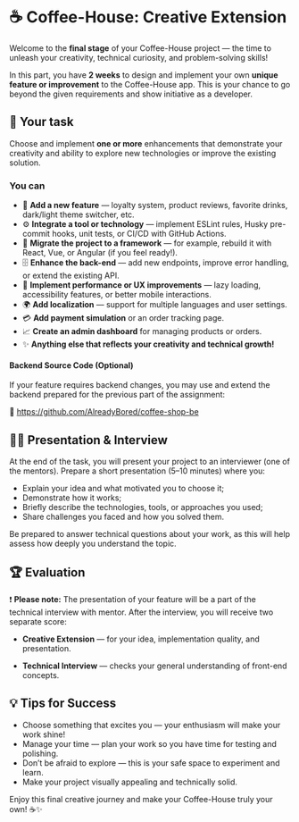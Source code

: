 # ☕ Coffee-House: Creative Extension

Welcome to the **final stage** of your Coffee-House project — the time to unleash your creativity, technical curiosity, and problem-solving skills!

In this part, you have **2 weeks** to design and implement your own **unique feature or improvement** to the Coffee-House app. This is your chance to go beyond the given requirements and show initiative as a developer.

## 🎯 Your task

Choose and implement **one or more** enhancements that demonstrate your creativity and ability to explore new technologies or improve the existing solution.

### You can

- 🧩 **Add a new feature** — loyalty system, product reviews, favorite drinks, dark/light theme switcher, etc.
- ⚙️ **Integrate a tool or technology** — implement ESLint rules, Husky pre-commit hooks, unit tests, or CI/CD with GitHub Actions.
- 🚀 **Migrate the project to a framework** — for example, rebuild it with React, Vue, or Angular (if you feel ready!).
- 🗄️ **Enhance the back-end** — add new endpoints, improve error handling, or extend the existing API.
- 🧠 **Implement performance or UX improvements** — lazy loading, accessibility features, or better mobile interactions.
- 🌍 **Add localization** — support for multiple languages and user settings.
- 💳 **Add payment simulation** or an order tracking page.
- 📈 **Create an admin dashboard** for managing products or orders.
- ✨ **Anything else that reflects your creativity and technical growth!**

#### Backend Source Code (Optional)

If your feature requires backend changes, you may use and extend the backend prepared for the previous part of the assignment:

🔗 <https://github.com/AlreadyBored/coffee-shop-be>

## 🧑‍🏫 Presentation & Interview

At the end of the task, you will present your project to an interviewer (one of the mentors).
Prepare a short presentation (5–10 minutes) where you:

- Explain your idea and what motivated you to choose it;
- Demonstrate how it works;
- Briefly describe the technologies, tools, or approaches you used;
- Share challenges you faced and how you solved them.

Be prepared to answer technical questions about your work, as this will help assess how deeply you understand the topic.

## 🏆 Evaluation

❗️ **Please note:** The presentation of your feature will be a part of the technical interview with mentor. After the interview, you will receive two separate score:

- **Creative Extension** — for your idea, implementation quality, and presentation.

- **Technical Interview** — checks your general understanding of front-end concepts.

## 💡 **Tips for Success**

- Choose something that excites you — your enthusiasm will make your work shine!
- Manage your time — plan your work so you have time for testing and polishing.
- Don’t be afraid to explore — this is your safe space to experiment and learn.
- Make your project visually appealing and technically solid.

Enjoy this final creative journey and make your Coffee-House truly your own! ☕✨
